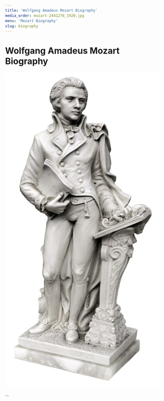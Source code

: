 ```yaml
---
title: 'Wolfgang Amadeus Mozart Biography'
media_order: mozart-2441276_1920.jpg
menu: 'Mozart Biography'
slug: biography
---
```


# Wolfgang Amadeus Mozart Biography

 ![mozart](mozart-2441276_1920.jpg?cropResize=500,500)
 
...